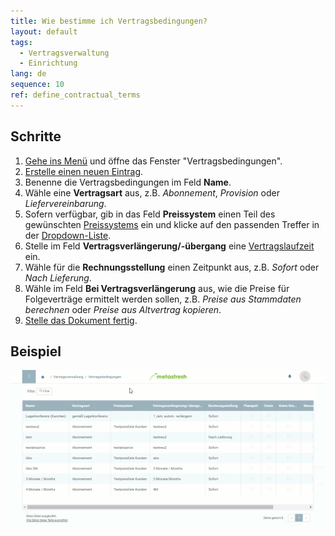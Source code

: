 ```yaml
---
title: Wie bestimme ich Vertragsbedingungen?
layout: default
tags:
  - Vertragsverwaltung
  - Einrichtung
lang: de
sequence: 10
ref: define_contractual_terms
---
```


## Schritte
1. [Gehe ins Menü](Menu) und öffne das Fenster "Vertragsbedingungen".
1. [Erstelle einen neuen Eintrag](Neuer_Datensatz_Fenster_Webui).
1. Benenne die Vertragsbedingungen im Feld **Name**.
1. Wähle eine **Vertragsart** aus, z.B. *Abonnement*, *Provision* oder *Liefervereinbarung*.
1. Sofern verfügbar, gib in das Feld **Preissystem** einen Teil des gewünschten [Preissystems](Preissystem_anlegen) ein und klicke auf den passenden Treffer in der <a href="Keyboard_Shortcuts_Liste#dropdown" title="Dynamisches Suchfeld (Autocomplete)">Dropdown-Liste</a>.
1. Stelle im Feld **Vertragsverlängerung/-übergang** eine [Vertragslaufzeit](Vertragslaufzeit_definieren) ein.
1. Wähle für die **Rechnungsstellung** einen Zeitpunkt aus, z.B. *Sofort* oder *Nach Lieferung*.
1. Wähle im Feld **Bei Vertragsverlängerung** aus, wie die Preise für Folgeverträge ermittelt werden sollen, z.B. *Preise aus Stammdaten berechnen* oder *Preise aus Altvertrag kopieren*.
1. [Stelle das Dokument fertig](BelegverarbeitungFertigstellen).

## Beispiel
<kbd><img src="assets/Vertragsbedingungen_definieren.gif" alt="GIF: Vertragsbedingungen bestimmen"></kbd>
